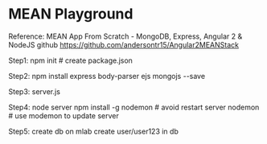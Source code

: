 # MEAN Playground


Reference:
    MEAN App From Scratch - MongoDB, Express, Angular 2 & NodeJS
    github https://github.com/andersontr15/Angular2MEANStack

Step1:
    npm init              # create package.json

Step2:
    npm install express body-parser ejs mongojs --save

Step3:
    server.js

Step4:
    node server
    npm install -g nodemon   # avoid restart server
    nodemon                  # use modemon to update server

Step5:
    create db on mlab
    create user/user123 in db